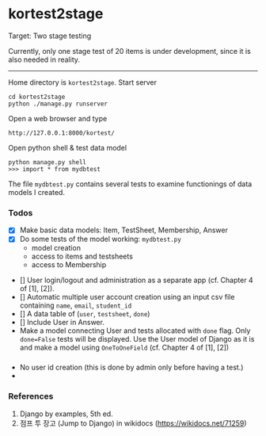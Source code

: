 # kortest2stage

Target: Two stage testing

Currently, only one stage test of 20 items is under development, since it is also needed in reality.

---
Home directory is `kortest2stage`.
Start server
```
cd kortest2stage
python ./manage.py runserver
```
Open a web browser and type 
```
http://127.0.0.1:8000/kortest/
```

Open python shell & test data model
```
python manage.py shell
>>> import * from mydbtest
```
The file `mydbtest.py` contains several tests to examine functionings of data models I created.

### Todos
- [X] Make basic data models: Item, TestSheet, Membership, Answer
- [X] Do some tests of the model working: `mydbtest.py`
    - model creation
    - access to items and testsheets
    - access to Membership
- [] User login/logout and administration as a separate app (cf. Chapter 4 of [1], [2]).
- [] Automatic multiple user account creation using an input csv file containing `name`, `email`, `student_id`
- [] A data table of (`user`, `testsheet`, `done`)
- [] Include User in Answer.
- Make a model connecting User and tests allocated with `done` flag. Only `done=False` tests will be displayed. Use the User model of Django as it is and make a model using `OneToOneField` (cf. Chapter 4 of [1], [2])

###
- No user id creation (this is done by admin only before having a test.)
- 

### References
1. Django by examples, 5th ed.
2. 점프 투 장고 (Jump to Django) in wikidocs (https://wikidocs.net/71259)
